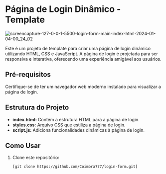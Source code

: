 # Página de Login Dinâmico - Template
![screencapture-127-0-0-1-5500-login-form-main-index-html-2024-01-04-00_24_02](https://github.com/Coimbra777/login-form/assets/103074944/37bb40d5-5f15-4b83-a30e-1e68f83e1511)

Este é um projeto de template para criar uma página de login dinâmico utilizando HTML, CSS e JavaScript. A página de login é projetada para ser responsiva e interativa, oferecendo uma experiência amigável aos usuários.

## Pré-requisitos

Certifique-se de ter um navegador web moderno instalado para visualizar a página de login.

## Estrutura do Projeto

- **index.html:** Contém a estrutura HTML para a página de login.
- **styles.css:** Arquivo CSS que estiliza a página de login.
- **script.js:** Adiciona funcionalidades dinâmicas à página de login.

## Como Usar

1. Clone este repositório:

   ```bash
   [git clone https://github.com/Coimbra777/login-form.git]
